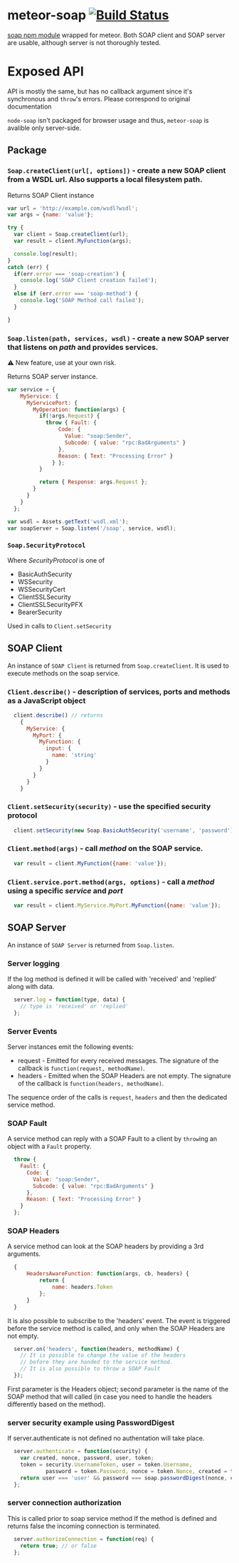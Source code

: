 # meteor-soap [![Build Status](https://travis-ci.org/zardak/meteor-soap.svg?branch=master)](https://travis-ci.org/zardak/meteor-soap)
[soap npm module](https://github.com/vpulim/node-soap) wrapped for meteor.
Both SOAP client and SOAP server are usable, although server is not thoroughly tested.

# Exposed API
API is mostly the same, but has no callback argument since it's synchronous and `throw`'s errors.
Please correspond to original documentation

`node-soap` isn't packaged for browser usage and thus, `meteor-soap` is avalible only server-side.

## Package
### `Soap.createClient(url[, options])` - create a new SOAP client from a WSDL url. Also supports a local filesystem path.
Returns SOAP Client instance

``` javascript
var url = 'http://example.com/wsdl?wsdl';
var args = {name: 'value'};

try {
  var client = Soap.createClient(url);
  var result = client.MyFunction(args);

  console.log(result);
}
catch (err) {
  if(err.error === 'soap-creation') {
    console.log('SOAP Client creation failed');
  }
  else if (err.error === 'soap-method') {
    console.log('SOAP Method call failed');
  }

}
```

### `Soap.listen(path, services, wsdl)` - create a new SOAP server that listens on *path* and provides services.
:warning: New feature, use at your own risk.

Returns SOAP server instance.

``` javascript
var service = {
    MyService: {
      MyServicePort: {
        MyOperation: function(args) {
          if(!args.Request) {
            throw { Fault: {
                Code: {
                  Value: "soap:Sender",
                  Subcode: { value: "rpc:BadArguments" }
                },
                Reason: { Text: "Processing Error" }
              } };
          }

          return { Response: args.Request };
        }
      }
    }
  };

var wsdl = Assets.getText('wsdl.xml');
var soapServer = Soap.listen('/soap', service, wsdl);
```

### `Soap.SecurityProtocol`
Where *SecurityProtocol* is one of
* BasicAuthSecurity
* WSSecurity
* WSSecurityCert
* ClientSSLSecurity
* ClientSSLSecurityPFX
* BearerSecurity

Used in calls to `Client.setSecurity`

## SOAP Client
An instance of `SOAP Client` is returned from `Soap.createClient`. It is used to execute methods on the soap service.

### `Client.describe()` - description of services, ports and methods as a JavaScript object
``` javascript
  client.describe() // returns
    {
      MyService: {
        MyPort: {
          MyFunction: {
            input: {
              name: 'string'
            }
          }
        }
      }
    }
```

### `Client.setSecurity(security)` - use the specified security protocol
``` javascript
  client.setSecurity(new Soap.BasicAuthSecurity('username', 'password'));
```

### `Client.method(args)` - call *method* on the SOAP service.
``` javascript
  var result = client.MyFunction({name: 'value'});
```

### `Client.service.port.method(args, options)` - call a *method* using a specific *service* and *port*
``` javascript
  var result = client.MyService.MyPort.MyFunction({name: 'value'});
```

## SOAP Server
An instance of `SOAP Server` is returned from `Soap.listen`.

### Server logging
If the log method is defined it will be called with 'received' and 'replied'
along with data.
``` javascript
  server.log = function(type, data) {
    // type is 'received' or 'replied'
  };
```

### Server Events
Server instances emit the following events:

* request - Emitted for every received messages.
  The signature of the callback is `function(request, methodName)`.
* headers - Emitted when the SOAP Headers are not empty.
  The signature of the callback is `function(headers, methodName)`.

The sequence order of the calls is `request`, `headers` and then the dedicated
service method.

### SOAP Fault
A service method can reply with a SOAP Fault to a client by `throw`ing an
object with a `Fault` property.
``` javascript
  throw {
    Fault: {
      Code: {
        Value: "soap:Sender",
        Subcode: { value: "rpc:BadArguments" }
      },
      Reason: { Text: "Processing Error" }
    }
  };
```

### SOAP Headers
A service method can look at the SOAP headers by providing a 3rd arguments.
``` javascript
  {
      HeadersAwareFunction: function(args, cb, headers) {
          return {
              name: headers.Token
          };
      }
  }
```

It is also possible to subscribe to the 'headers' event.
The event is triggered before the service method is called, and only when the
SOAP Headers are not empty.
``` javascript
  server.on('headers', function(headers, methodName) {
    // It is possible to change the value of the headers
    // before they are handed to the service method.
    // It is also possible to throw a SOAP Fault
  });
```

First parameter is the Headers object;
second parameter is the name of the SOAP method that will called
(in case you need to handle the headers differently based on the method).

### server security example using PasswordDigest
If server.authenticate is not defined no authentation will take place.
``` javascript
  server.authenticate = function(security) {
    var created, nonce, password, user, token;
    token = security.UsernameToken, user = token.Username,
            password = token.Password, nonce = token.Nonce, created = token.Created;
    return user === 'user' && password === soap.passwordDigest(nonce, created, 'password');
  };
```

### server connection authorization
This is called prior to soap service method
If the method is defined and returns false the incoming connection is
terminated.

``` javascript
  server.authorizeConnection = function(req) {
    return true; // or false
  };
```
